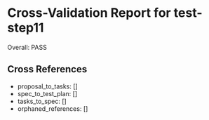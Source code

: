 # Cross-Validation Report for test-step11

Overall: PASS


## Cross References

- proposal_to_tasks: []
- spec_to_test_plan: []
- tasks_to_spec: []
- orphaned_references: []
